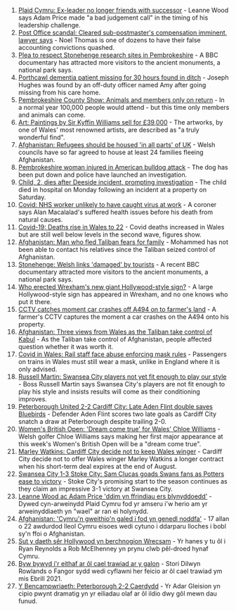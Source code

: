 1. [Plaid Cymru: Ex-leader no longer friends with successor](https://www.bbc.co.uk/news/uk-wales-politics-58159654) - Leanne Wood says Adam Price made "a bad judgement call" in the timing of his leadership challenge.
2. [Post Office scandal: Cleared sub-postmaster's compensation imminent, lawyer says](https://www.bbc.co.uk/news/uk-wales-58233304) - Noel Thomas is one of dozens to have their false accounting convictions quashed.
3. [Plea to respect Stonehenge research sites in Pembrokeshire](https://www.bbc.co.uk/news/uk-wales-58247235) - A BBC documentary has attracted more visitors to the ancient monuments, a national park says.
4. [Porthcawl dementia patient missing for 30 hours found in ditch](https://www.bbc.co.uk/news/uk-wales-58254835) - Joseph Hughes was found by an off-duty officer named Amy after going missing from his care home.
5. [Pembrokeshire County Show: Animals and members only on return](https://www.bbc.co.uk/news/uk-wales-58246688) - In a normal year 100,000 people would attend - but this time only members and animals can come.
6. [Art: Paintings by Sir Kyffin Williams sell for £39,000](https://www.bbc.co.uk/news/uk-wales-58243611) - The artworks, by one of Wales' most renowned artists, are described as "a truly wonderful find".
7. [Afghanistan: Refugees should be housed 'in all parts' of UK](https://www.bbc.co.uk/news/uk-wales-58246941) - Welsh councils have so far agreed to house at least 24 families fleeing Afghanistan.
8. [Pembrokeshire woman injured in American bulldog attack](https://www.bbc.co.uk/news/uk-wales-58248554) - The dog has been put down and police have launched an investigation.
9. [Child, 2, dies after Deeside incident, prompting investigation](https://www.bbc.co.uk/news/uk-wales-58246055) - The child died in hospital on Monday following an incident at a property on Saturday.
10. [Covid: NHS worker unlikely to have caught virus at work](https://www.bbc.co.uk/news/uk-wales-58241511) - A coroner says Alan Macalalad's suffered health issues before his death from natural causes.
11. [Covid-19: Deaths rise in Wales to 22](https://www.bbc.co.uk/news/uk-wales-58244250) - Covid deaths increased in Wales but are still well below levels in the second wave, figures show.
12. [Afghanistan: Man who fled Taliban fears for family](https://www.bbc.co.uk/news/uk-wales-58248562) - Mohammed has not been able to contact his relatives since the Taliban seized control of Afghanistan.
13. [Stonehenge: Welsh links 'damaged' by tourists](https://www.bbc.co.uk/news/uk-wales-58250138) - A recent BBC documentary attracted more visitors to the ancient monuments, a national park says.
14. [Who erected Wrexham's new giant Hollywood-style sign?](https://www.bbc.co.uk/news/uk-wales-58248494) - A large Hollywood-style sign has appeared in Wrexham, and no one knows who put it there.
15. [CCTV catches moment car crashes off A494 on to farmer's land](https://www.bbc.co.uk/news/uk-wales-58243619) - A farmer's CCTV captures the moment a car crashes on the A494 onto his property.
16. [Afghanistan: Three views from Wales as the Taliban take control of Kabul](https://www.bbc.co.uk/news/uk-wales-58238554) - As the Taliban take control of Afghanistan, people affected question whether it was worth it.
17. [Covid in Wales: Rail staff face abuse enforcing mask rules](https://www.bbc.co.uk/news/uk-wales-58205655) - Passengers on trains in Wales must still wear a mask, unlike in England where it is only advised.
18. [Russell Martin: Swansea City players not yet fit enough to play our style](https://www.bbc.co.uk/sport/football/58251985) - Boss Russell Martin says Swansea City's players are not fit enough to play his style and insists results will come as their conditioning improves.
19. [Peterborough United 2-2 Cardiff City: Late Aden Flint double saves Bluebirds](https://www.bbc.co.uk/sport/football/58154319) - Defender Aden Flint scores two late goals as Cardiff City snatch a draw at Peterborough despite trailing 2-0.
20. [Women's British Open: 'Dream come true' for Wales' Chloe Williams](https://www.bbc.co.uk/sport/wales/58237712) - Welsh golfer Chloe Williams says making her first major appearance at this week's Women's British Open will be a "dream come true".
21. [Marley Watkins: Cardiff City decide not to keep Wales winger](https://www.bbc.co.uk/sport/football/58251707) - Cardiff City decide not to offer Wales winger Marley Watkins a longer contract when his short-term deal expires at the end of August.
22. [Swansea City 1-3 Stoke City: Sam Clucas goads Swans fans as Potters ease to victory](https://www.bbc.co.uk/sport/football/58154317) - Stoke City's promising start to the season continues as they claim an impressive 3-1 victory at Swansea City.
23. [Leanne Wood ac Adam Price 'ddim yn ffrindiau ers blynyddoedd'](https://www.bbc.co.uk/newyddion/58234858) - Dywed cyn-arweinydd Plaid Cymru fod yr amseru i'w herio am yr arweinyddiaeth yn "wael" ar ran ei holynydd.
24. [Afghanistan: 'Cymru'n gweithio'n galed i fod yn genedl noddfa'](https://www.bbc.co.uk/newyddion/58236934) - 17 allan o 22 awdurdod lleol Cymru eisoes wedi cytuno i ddarparu lloches i bobl sy'n ffoi o Afghanistan.
25. [Sut y daeth sêr Hollywood yn berchnogion Wrecsam](https://www.bbc.co.uk/newyddion/58186778) - Yr hanes y tu ôl i Ryan Reynolds a Rob McElhenney yn prynu clwb pêl-droed hynaf Cymru.
26. [Byw bywyd i'r eithaf ar ôl cael trawiad ar y galon](https://www.bbc.co.uk/newyddion/58246235) - Stori Dilwyn Rowlands o Fangor sydd wedi cyflawni her feicio ar ôl cael trawiad ym mis Ebrill 2021.
27. [Y Bencampwriaeth: Peterborough 2-2 Caerdydd](https://www.bbc.co.uk/newyddion/58249915) - Yr Adar Gleision yn cipio pwynt dramatig yn yr eiliadau olaf ar ôl ildio dwy gôl mewn dau funud.
